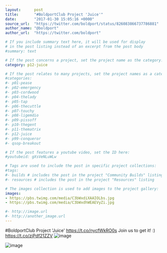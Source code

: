 ```yaml
---
layout:      post
title:       "#BoldportClub Project 'Juice'"
date:        "2017-01-30 15:05:16 +0000"
source_url:  "https://twitter.com/boldport/status/826083866737786881"
author_name: "@boldport"
author_url:  "https://twitter.com/boldport"

# If you include summary text here, it will be used for display
# in the post listing instead of an excerpt from the post body
#summary: text

# If the post concerns a project, set the project name as the category:
category: p12-juice

# If the post relates to many projects, set the project names as a categories array:
#categories:
#- p01-pease
#- p02-emergency
#- p03-cordwood
#- p04-thelady
#- p05-tap
#- p06-thecuttle
#- p07-touchy
#- p08-ligemdio
#- p09-pissoff
#- p10-thegent
#- p11-thematrix
#- p12-juice
#- p99-conqueror
#- qsop-breakout

# If the post features a youtube video, set the ID here:
#youtubeid: gXsVeNLuWLw

# Tags are used to include the post in specific project collections:
#tags:
#- builds # includes the post in the project "Community Builds" listing
#- resources # includes the post in the project "Resources" listing

# The images collection is used to add images to the project gallery:
images:
- https://pbs.twimg.com/media/C3bWxdiXAAIOLbs.jpg
- https://pbs.twimg.com/media/C3bWxdhWEAEVyZi.jpg

#- http://image.url
#- http://another_image.url
---
```


#BoldportClub Project 'Juice' https://t.co/nycfWkRO0s Join us to get it! :) https://t.co/zjPdf21ZZV
![image](https://pbs.twimg.com/media/C3bWxdiXAAIOLbs.jpg)

![image](https://pbs.twimg.com/media/C3bWxdhWEAEVyZi.jpg)


